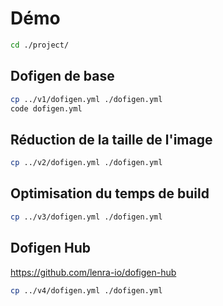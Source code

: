# Démo

```bash
cd ./project/
```

## Dofigen de base

```bash
cp ../v1/dofigen.yml ./dofigen.yml
code dofigen.yml
```

## Réduction de la taille de l'image

```bash
cp ../v2/dofigen.yml ./dofigen.yml
```

## Optimisation du temps de build

```bash
cp ../v3/dofigen.yml ./dofigen.yml
```

## Dofigen Hub

https://github.com/lenra-io/dofigen-hub

```bash
cp ../v4/dofigen.yml ./dofigen.yml
```